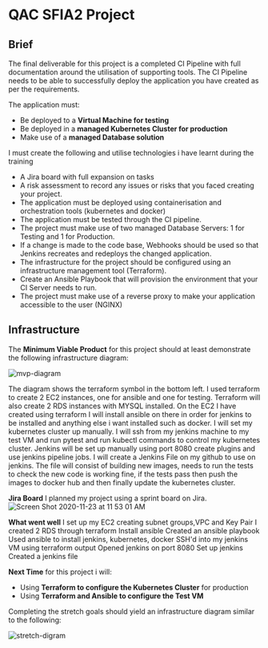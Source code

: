 # QAC SFIA2 Project

## Brief

The final deliverable for this project is a completed CI Pipeline with full documentation around the utilisation of supporting tools.
The CI Pipeline needs to be able to successfully deploy the application you have created as per the requirements.

The application must:

- Be deployed to a **Virtual Machine for testing**
- Be deployed in a **managed Kubernetes Cluster for production**
- Make use of a **managed Database solution**

I must create the following and utilise technologies i have learnt during the training

- A Jira board with full expansion on tasks 
- A risk assessment to record any issues or risks that you faced creating your project.
- The application must be deployed using containerisation and orchestration tools (kubernetes and docker)
- The application must be tested through the CI pipeline.
- The project must make use of two managed Database Servers: 1 for Testing and 1 for Production.
- If a change is made to the code base, Webhooks should be used so that Jenkins recreates and redeploys the changed application.
- The infrastructure for the project should be configured using an infrastructure management tool (Terraform).
- Create an Ansible Playbook that will provision the environment that your CI Server needs to run.
- The project must make use of a reverse proxy to make your application accessible to the user (NGINX)

## Infrastructure

The **Minimum Viable Product** for this project should at least demonstrate the following infrastructure diagram:

![mvp-diagram](https://i.imgur.com/i5qfOas.png)

The diagram shows the terraform symbol in the bottom left. I used terraform to create 2 EC2 instances, one for ansible and one for testing. Terraform will also create 2 RDS instances with MYSQL installed. On the EC2 I have created using terraform I will install ansible on there in order for jenkins to be installed and anything else i want installed such as docker. I will set my kubernetes cluster up manually. I will ssh from my jenkins machine to my test VM and run pytest and run kubectl commands to control my kubernetes cluster. Jenkins will be set up manually using port 8080 create plugins and use jenkins pipeline jobs. I will create a Jenkins File on my github to use on jenkins. The file will consist of building new images, needs to run the tests to check the new code is working fine, if the tests pass then push the images to docker hub and then finally update the kubernetes cluster. 

**Jira Board** 
I planned my project using a sprint board on Jira. 
![Screen Shot 2020-11-23 at 11 53 01 AM](https://user-images.githubusercontent.com/71395610/99959417-e1aad600-2d82-11eb-8f9e-8355dab60112.png)

**What went well** 
I set up my EC2 creating subnet groups,VPC and Key Pair
I created 2 RDS through terraform
Install ansible 
Created an ansible playbook
Used ansible to install jenkins, kubernetes, docker
SSH'd into my jenkins VM using terraform output
Opened jenkins on port 8080
Set up jenkins 
Created a jenkins file


**Next Time** for this project i will:

- Using **Terraform to configure the Kubernetes Cluster** for production 
- Using **Terraform and Ansible to configure the Test VM**

Completing the stretch goals should yield an infrastructure diagram similar to the following:

![stretch-digram](https://i.imgur.com/Q5zljVl.png)


